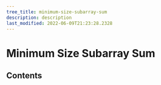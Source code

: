 ```yaml
---
tree_title: minimum-size-subarray-sum
description: description
last_modified: 2022-06-09T21:23:28.2328
---
```


# Minimum Size Subarray Sum

## Contents
